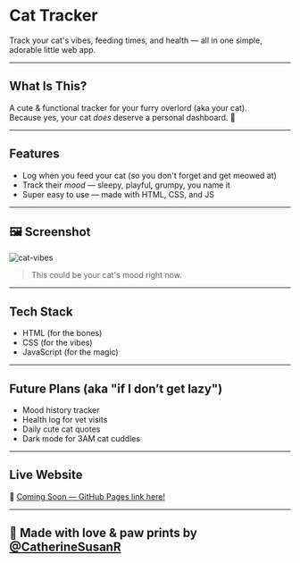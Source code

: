 # Cat Tracker

Track your cat's vibes,  feeding times, and  health — all in one simple, adorable little web app.

---

##  What Is This?

A cute & functional tracker for your furry overlord (aka your cat).  
Because yes, your cat *does* deserve a personal dashboard. 💅

---

##  Features

-  Log when you feed your cat (so you don't forget and get meowed at)
-  Track their *mood* — sleepy, playful, grumpy, you name it
-  Super easy to use — made with HTML, CSS, and JS

---

## 🖼️ Screenshot

![cat-vibes](https://media.giphy.com/media/v6aOjy0Qo1fIA/giphy.gif)  
> This could be your cat's mood right now.

---

##  Tech Stack

- HTML (for the bones)
- CSS (for the vibes)
- JavaScript (for the magic)

---

##  Future Plans (aka "if I don’t get lazy")

- Mood history tracker   
- Health log for vet visits   
- Daily cute cat quotes 
- Dark mode for 3AM cat cuddles 

---

##  Live Website

🔗 [Coming Soon — GitHub Pages link here!](https://CatherineSusanR.github.io/cat-tracker)

---

## 🐾 Made with love & paw prints by [@CatherineSusanR](https://github.com/CatherineSusanR)
